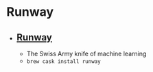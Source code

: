 # Runway
- [Runway](https://runwayml.com/)
  - 
  - The Swiss Army knife of machine learning
  - `brew cask install runway`
